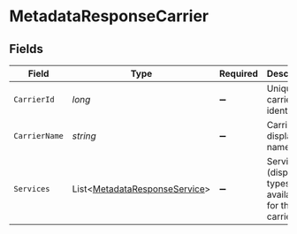 # MetadataResponseCarrier


## Fields

| Field                                                                               | Type                                                                                | Required                                                                            | Description                                                                         | Example                                                                             |
| ----------------------------------------------------------------------------------- | ----------------------------------------------------------------------------------- | ----------------------------------------------------------------------------------- | ----------------------------------------------------------------------------------- | ----------------------------------------------------------------------------------- |
| `CarrierId`                                                                         | *long*                                                                              | :heavy_minus_sign:                                                                  | Unique carrier identifier.                                                          | 1                                                                                   |
| `CarrierName`                                                                       | *string*                                                                            | :heavy_minus_sign:                                                                  | Carrier display name.                                                               | Poczta Polska S.A.                                                                  |
| `Services`                                                                          | List<[MetadataResponseService](../../Models/Components/MetadataResponseService.md)> | :heavy_minus_sign:                                                                  | Services (dispatch types) available for this carrier.                               |                                                                                     |